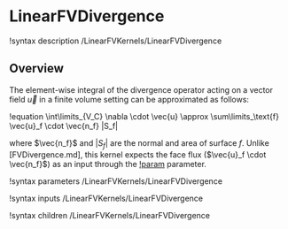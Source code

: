 # LinearFVDivergence

!syntax description /LinearFVKernels/LinearFVDivergence

## Overview

The element-wise integral of the divergence operator acting on a vector
field $\vec{u}$ in a finite volume setting can be approximated as follows:

!equation
\int\limits_{V_C} \nabla \cdot \vec{u} \approx \sum\limits_\text{f} \vec{u}_f \cdot \vec{n_f} |S_f|

where $\vec{n_f}$ and $|S_f|$ are the normal and area of surface $f$.
Unlike [FVDivergence.md], this kernel expects the face flux
($\vec{u}_f \cdot \vec{n_f}$) as an input through the [!param](/LinearFVKernels/LinearFVDivergence/face_flux) parameter.

!syntax parameters /LinearFVKernels/LinearFVDivergence

!syntax inputs /LinearFVKernels/LinearFVDivergence

!syntax children /LinearFVKernels/LinearFVDivergence
